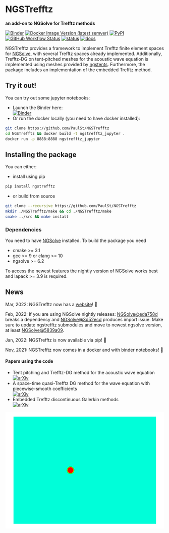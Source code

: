 # NGSTrefftz
**an add-on to NGSolve for Trefftz methods**

[![Binder](https://mybinder.org/badge_logo.svg)](https://mybinder.org/v2/gh/PaulSt/NGSTrefftz/HEAD?filepath=doc%2Fnotebooks%2Findex.ipynb)
[![Docker Image Version (latest semver)](https://img.shields.io/docker/v/paulstdocker/ngstrefftz?label=docker&logo=docker&sort=semver)](https://hub.docker.com/r/paulstdocker/ngstrefftz)
[![PyPI](https://img.shields.io/pypi/v/ngstrefftz?color=blue&logo=pypi)](https://pypi.org/project/ngstrefftz/)
[![GitHub Workflow Status](https://img.shields.io/github/workflow/status/PaulSt/NGSTrefftz/build?logo=github)](https://github.com/PaulSt/NGSTrefftz/actions)
[![status](https://joss.theoj.org/papers/c2f4e85b118c22b81aa27d7799265409/status.svg)](https://joss.theoj.org/papers/c2f4e85b118c22b81aa27d7799265409)
[![docs](https://img.shields.io/badge/docs-NGSTrefftz-blue?logo=readthedocs)](https://paulst.github.io/NGSTrefftz/)

NGSTrefftz provides a framework to implement Trefftz finite element spaces for [NGSolve](https://www.ngsolve.org), with several Trefftz spaces already implemented. Additionally, Trefftz-DG on tent-pitched meshes for the acoustic wave equation is implemented using meshes provided by [ngstents](https://github.com/jayggg/ngstents). Furthermore, the package includes an implementation of the embedded Trefftz method.

## Try it out!
You can try out some jupyter notebooks:
* Launch the Binder here:   
  [![Binder](https://mybinder.org/badge_logo.svg)](https://mybinder.org/v2/gh/PaulSt/NGSTrefftz/HEAD?filepath=doc%2Fnotebooks%2Findex.ipynb)
* Or run the docker locally (you need to have docker installed):

```bash
git clone https://github.com/PaulSt/NGSTrefftz
cd NGSTrefftz && docker build -t ngstrefftz_jupyter .
docker run -p 8888:8888 ngstrefftz_jupyter
```

## Installing the package
You can either:
 * install using pip

```bash
pip install ngstrefftz
```

 * or build from source

```bash
git clone --recursive https://github.com/PaulSt/NGSTrefftz
mkdir ./NGSTrefftz/make && cd ./NGSTrefftz/make
cmake ../src && make install
```

### Dependencies
You need to have [NGSolve](https://www.ngsolve.org/) installed. To build the package you need
 * cmake  >= 3.1
 * gcc >= 9 or clang >= 10
 * ngsolve >= 6.2

To access the newest features the nightly version of NGSolve works best and lapack >= 3.9 is required.

## News
Mar, 2022: NGSTrefftz now has a [website](https://paulst.github.io/NGSTrefftz/)! 🚀

Feb, 2022: If you are using NGSolve nightly releases: [NGSolve@eda758d](https://github.com/NGSolve/ngsolve/commit/eda758d99483888851913d8a5c9aff4d0cbc9cc2) breaks a dependency and [NGSolve@3d52ecd](https://github.com/NGSolve/ngsolve/commit/3d52ecd615f2b7c409219eebaba99288ea19c1bc) produces import issue. Make sure to update ngstrefftz submodules and move to newest ngsolve version, at least [NGSolve@5839a09](https://github.com/NGSolve/ngsolve/commit/5839a09810235a938bd85807d8e638d3a0b6c69d).

Jan, 2022: NGSTrefftz is now available via pip! 🚀

Nov, 2021: NGSTrefftz now comes in a docker and with binder notebooks! 🚀

#### Papers using the code
* Tent pitching and Trefftz-DG method for the acoustic wave equation  
[![arXiv](https://img.shields.io/badge/arXiv-1907.02367-b31b1b.svg)](https://arxiv.org/abs/1907.02367)
* A space-time quasi-Trefftz DG method for the wave equation with piecewise-smooth coefficients  
[![arXiv](https://img.shields.io/badge/arXiv-2011.04617-b31b1b.svg)](https://arxiv.org/abs/2011.04617)
* Embedded Trefftz discontinuous Galerkin methods  
[![arXiv](https://img.shields.io/badge/arXiv-2201.07041-b31b1b.svg)](https://arxiv.org/abs/2201.07041)


![](.github/wave.gif)


